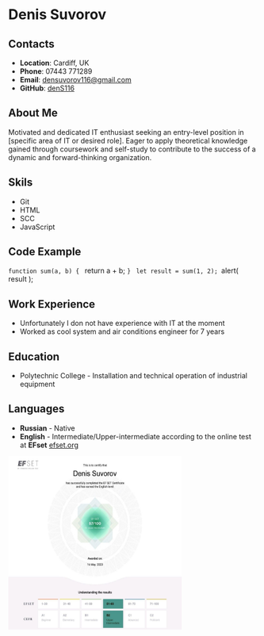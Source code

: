 # Denis Suvorov
## Contacts
- **Location**: Cardiff, UK
- **Phone**: 07443 771289
- **Email**: densuvorov116@gmail.com
- **GitHub**: [denS116](https://www.github.com/DenS116)
## About Me
Motivated and dedicated IT enthusiast seeking an entry-level position in [specific area of IT or desired role]. Eager to apply theoretical knowledge gained through coursework and self-study to contribute to the success of a dynamic and forward-thinking organization.
## Skils
- Git
- HTML
- SCC
- JavaScript
## Code Example 
`function sum(a, b) {
`  return a + b;
`}
`
`let result = sum(1, 2);
`alert( result );

## Work Experience
- Unfortunately I don not have experience with IT at the moment
- Worked as cool system and air conditions engineer for 7 years 
## Education
- Polytechnic College - Installation and technical operation of industrial equipment
## Languages
- **Russian** - Native
- **English** - Intermediate/Upper-intermediate according to the online test at **EFset** [efset.org](https://www.efset.org/)
<img src="https://github.com/DenS116/rsschool-cv/blob/gh-pages/images/photo_2023-05-18_18-51-08.jpg" width="350" height="350" />
